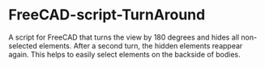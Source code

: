 # FreeCAD-script-TurnAround
A script for FreeCAD that turns the view by 180 degrees and hides all non-selected elements.
After a second turn, the hidden elements reappear again.
This helps to easily select elements on the backside of bodies.


